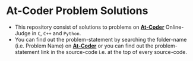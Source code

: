 # At-Coder Problem Solutions  
* This repository consist of solutions to problems on [**At-Coder**](https://atcoder.jp/home) Online-Judge in `C`, `C++` and `Python`.  
* You can find out the problem-statement by searching the folder-name (i.e. Problem Name) on [**At-Coder**](https://atcoder.jp/home) or you can find out the problem-statement link in the source-code i.e. at the top of every source-code.
